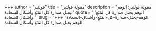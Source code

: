 +++
author = "فولتير"
title = "مقولة فولتير"
description = "مقولة فولتير: الوهم يحتل صدارة كل المُتَعِ وأشكال السعادة."
quote = '''الوهم يحتل صدارة كل المُتَعِ وأشكال السعادة.''' 
slug = "الوهم-يحتل-صدارة-كل-المُتَعِ-وأشكال-السعادة"
+++
الوهم يحتل صدارة كل المُتَعِ وأشكال السعادة.
